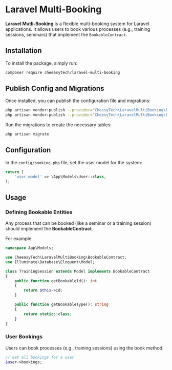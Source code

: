 # Laravel Multi-Booking

**Laravel Mutli-Booking** is a flexible multi-booking system for Laravel applications. It allows users to book various processes (e.g., training sessions, seminars) that implement the `BookableContract`.

## Installation

To install the package, simply run:

```bash
composer require cheeasytech/laravel-multi-booking
```

## Publish Config and Migrations
Once installed, you can publish the configuration file and migrations:
```bash
php artisan vendor:publish --provider="CheesyTech\LaravelMultiBooking\BookingServiceProvider" --tag="config"
php artisan vendor:publish --provider="CheesyTech\LaravelMultiBooking\BookingServiceProvider" --tag="migrations"
```

Run the migrations to create the necessary tables:
```bash
php artisan migrate
```

## Configuration

In the <code>config/booking.php</code> file, set the user model for the system:

```php
return [
    'user_model' => \App\Models\User::class,
];
```

## Usage

### Defining Bookable Entities

Any process that can be booked (like a seminar or a training session) should implement the **BookableContract**. 

For example:
```php
namespace App\Models;

use CheeasyTech\LaravelMultiBooking\BookableContract;
use Illuminate\Database\Eloquent\Model;

class TrainingSession extends Model implements BookableContract
{
    public function getBookableId(): int
    {
        return $this->id;
    }

    public function getBookableType(): string
    {
        return static::class;
    }
}
```

### User Bookings

Users can book processes (e.g., training sessions) using the book method.

```php
// Get all bookings for a user
$user->bookings;
```

